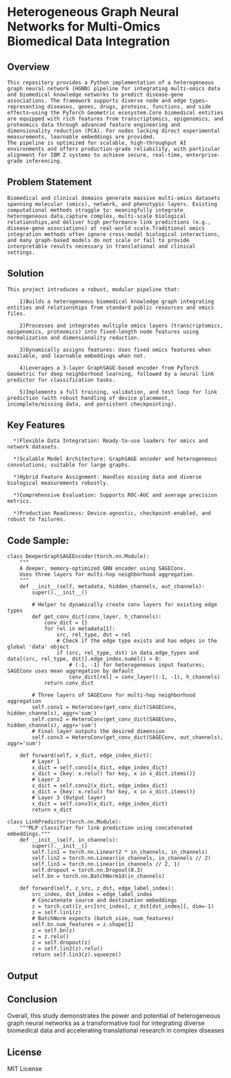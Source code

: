 # Heterogeneous Graph Neural Networks for Multi-Omics Biomedical Data Integration
## Overview
    This repository provides a Python implementation of a heterogeneous graph neural network (HGNN) pipeline for integrating multi-omics data and biomedical knowledge networks to predict disease-gene associations. The framework supports diverse node and edge types—representing diseases, genes, drugs, proteins, functions, and side effects—using the PyTorch Geometric ecosystem.Core biomedical entities are equipped with rich features from transcriptomics, epigenomics, and proteomics data through advanced feature engineering and dimensionality reduction (PCA). For nodes lacking direct experimental measurements, learnable embeddings are provided.
    The pipeline is optimized for scalable, high-throughput AI environments and offers production-grade reliability, with particular alignment for IBM Z systems to achieve secure, real-time, enterprise-grade inferencing.

## Problem Statement
    Biomedical and clinical domains generate massive multi-omics datasets spanning molecular (omics), network, and phenotypic layers. Existing computational methods struggle to: meaningfully integrate heterogeneous data,capture complex, multi-scale biological relationships,and deliver high performance link predictions (e.g., disease-gene associations) at real-world scale.Traditional omics integration methods often ignore cross-modal biological interactions, and many graph-based models do not scale or fail to provide interpretable results necessary in translational and clinical settings.

## Solution
    This project introduces a robust, modular pipeline that:

        1)Builds a heterogeneous biomedical knowledge graph integrating entities and relationships from standard public resources and omics files.

        2)Processes and integrates multiple omics layers (transcriptomics, epigenomics, proteomics) into fixed-length node features using normalization and dimensionality reduction.

        3)Dynamically assigns features: Uses fixed omics features when available, and learnable embeddings when not.

        4)Leverages a 3-layer GraphSAGE-based encoder from PyTorch Geometric for deep neighborhood learning, followed by a neural link predictor for classification tasks.
        
        5)Implements a full training, validation, and test loop for link prediction (with robust handling of device placement, incomplete/missing data, and persistent checkpointing).

## Key Features
      *)Flexible Data Integration: Ready-to-use loaders for omics and network datasets.

      *)Scalable Model Architecture: GraphSAGE encoder and heterogeneous convolutions; suitable for large graphs.

      *)Hybrid Feature Assignment: Handles missing data and diverse biological measurements robustly.

      *)Comprehensive Evaluation: Supports ROC-AUC and average precision metrics.

      *)Production Readiness: Device-agnostic, checkpoint-enabled, and robust to failures.

## Code Sample:
```
class DeeperGraphSAGEEncoder(torch.nn.Module):
    """
    A deeper, memory-optimized GNN encoder using SAGEConv.
    Uses three layers for multi-hop neighborhood aggregation.
    """
    def __init__(self, metadata, hidden_channels, out_channels):
        super().__init__()

        # Helper to dynamically create conv layers for existing edge types
        def get_conv_dict(conv_layer, h_channels):
            conv_dict = {}
            for rel in metadata[1]:
                src, rel_type, dst = rel
                # Check if the edge type exists and has edges in the global 'data' object
                if (src, rel_type, dst) in data.edge_types and data[(src, rel_type, dst)].edge_index.numel() > 0:
                    # (-1, -1) for heterogeneous input features; SAGEConv uses mean aggregation by default
                    conv_dict[rel] = conv_layer((-1, -1), h_channels)
            return conv_dict

        # Three layers of SAGEConv for multi-hop neighborhood aggregation
        self.conv1 = HeteroConv(get_conv_dict(SAGEConv, hidden_channels), aggr='sum')
        self.conv2 = HeteroConv(get_conv_dict(SAGEConv, hidden_channels), aggr='sum')
        # Final layer outputs the desired dimension
        self.conv3 = HeteroConv(get_conv_dict(SAGEConv, out_channels), aggr='sum')

    def forward(self, x_dict, edge_index_dict):
        # Layer 1
        x_dict = self.conv1(x_dict, edge_index_dict)
        x_dict = {key: x.relu() for key, x in x_dict.items()}
        # Layer 2
        x_dict = self.conv2(x_dict, edge_index_dict)
        x_dict = {key: x.relu() for key, x in x_dict.items()}
        # Layer 3 (Output layer)
        x_dict = self.conv3(x_dict, edge_index_dict)
        return x_dict

class LinkPredictor(torch.nn.Module):
    """MLP classifier for link prediction using concatenated embeddings."""
    def __init__(self, in_channels):
        super().__init__()
        self.lin1 = torch.nn.Linear(2 * in_channels, in_channels)
        self.lin2 = torch.nn.Linear(in_channels, in_channels // 2)
        self.lin3 = torch.nn.Linear(in_channels // 2, 1)
        self.dropout = torch.nn.Dropout(0.3)
        self.bn = torch.nn.BatchNorm1d(in_channels)

    def forward(self, z_src, z_dst, edge_label_index):
        src_index, dst_index = edge_label_index
        # Concatenate source and destination embeddings
        z = torch.cat([z_src[src_index], z_dst[dst_index]], dim=-1)
        z = self.lin1(z)
        # BatchNorm expects (batch_size, num_features)
        self.bn.num_features = z.shape[1]
        z = self.bn(z)
        z = z.relu()
        z = self.dropout(z)
        z = self.lin2(z).relu()
        return self.lin3(z).squeeze()
```

## Output


## Conclusion
  Overall, this study demonstrates the power and potential of heterogeneous graph neural networks as a transformative tool for integrating diverse biomedical data and accelerating translational research in complex diseases
## License
  MIT License
